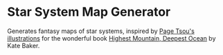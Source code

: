 # Star System Map Generator

Generates fantasy maps of star systems, inspired by [Page Tsou's illustrations](http://www.pagetsou.com/) for the wonderful book [Highest Mountain, Deepest Ocean](https://www.amazon.co.uk/Highest-Mountain-Deepest-Ocean-Baker/dp/1783704845) by Kate Baker.
